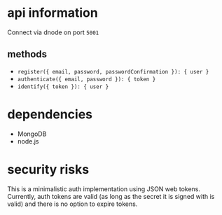 # api information

Connect via dnode on port `5001`

## methods

* `register({ email, password, passwordConfirmation }): { user }`
* `authenticate({ email, password }): { token }`
* `identify({ token }): { user }`

# dependencies

* MongoDB
* node.js

# security risks

This is a minimalistic auth implementation using JSON web tokens. Currently, auth tokens are valid (as long as the secret it is signed with is valid) and there is no option to expire tokens.